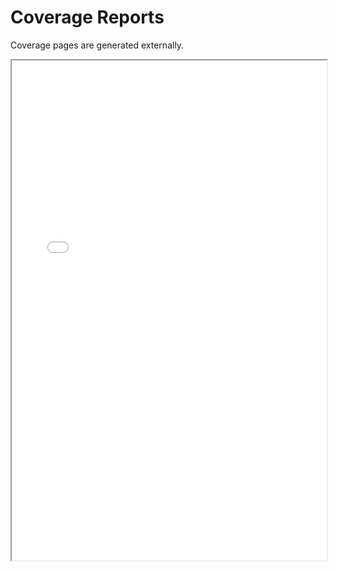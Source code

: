 # Coverage Reports

Coverage pages are generated externally.

   <iframe src="coverage/index.html" width="100%" height="800px"></iframe>
